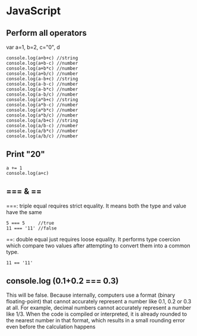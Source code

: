 # JavaScript

## Perform all operators

var a=1, b=2, c="0", d

```
console.log(a+b+c) //string
console.log(a+b-c) //number
console.log(a+b*c) //number
console.log(a+b/c) //number
console.log(a-b+c) //string
console.log(a-b-c) //number
console.log(a-b*c) //number
console.log(a-b/c) //number
console.log(a*b+c) //string
console.log(a*b-c) //number
console.log(a*b*c) //number
console.log(a*b/c) //number
console.log(a/b+c) //string
console.log(a/b-c) //number
console.log(a/b*c) //number
console.log(a/b/c) //number
```
## Print "20"

```
a += 1
console.log(a+c)
```

## === & ==

===: triple equal requires strict equality. It means both the type and value have the same

```
5 === 5     //true
11 === '11' //false
```

==: double equal just requires loose equality. It performs type coercion which compare two values after attempting to convert them into a common type.

```
11 == '11'
```

## console.log (0.1+0.2 === 0.3)

This will be false.
Because internally, computers use a format (binary floating-point) that cannot accurately represent a number like 0.1, 0.2 or 0.3 at all.
For example, decimal numbers cannot accurately represent a number like 1/3. When the code is compiled or interpreted, it is already rounded to the nearest number in that format, which results in a small rounding error even before the calculation happens